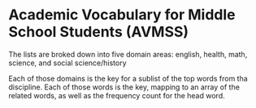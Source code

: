 # Academic Vocabulary for Middle School Students (AVMSS)

The lists are broked down into five domain areas: english, health, math, science, and social science/history

Each of those domains is the key for a sublist of the top words from tha discipline. Each of those words
is the key, mapping to an array of the related words, as well as the frequency count for the head word.
